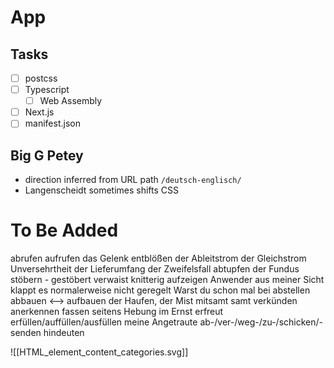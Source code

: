 # App
## Tasks
- [ ] postcss
- [ ] Typescript
	- [ ] Web Assembly
- [ ] Next.js
- [ ] manifest.json
## Big G Petey
- direction inferred from URL path `/deutsch-englisch/`
- Langenscheidt sometimes shifts CSS

# To Be Added
abrufen
aufrufen
das Gelenk
entblößen
der Ableitstrom
der Gleichstrom
Unversehrtheit
der Lieferumfang
der Zweifelsfall
abtupfen
der Fundus
stöbern - gestöbert
verwaist
knitterig
aufzeigen
Anwender
aus meiner Sicht
klappt es normalerweise
nicht geregelt
Warst du schon mal bei
abstellen
abbauen <--> aufbauen
der Haufen, der Mist
mitsamt
samt
verkünden
anerkennen
fassen
seitens
Hebung
im Ernst
erfreut
erfüllen/auffüllen/ausfüllen
meine Angetraute
ab-/ver-/weg-/zu-/schicken/-senden
hindeuten

![[HTML_element_content_categories.svg]]